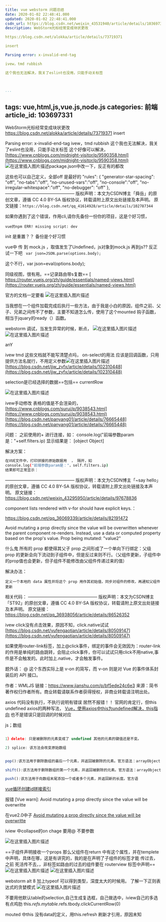 ```yaml
---
title: vue webstorm 问题总结
date: 2020-01-02 22:48:41.000
updated: 2020-01-02 22:48:41.000
csdn_url: https://blog.csdn.net/weixin_43531940/article/details/103697331
description: WebStorm光标经常变成块状更改
https://blog.csdn.net/alokka/article/details/73719371
insert
Parsing error: x-invalid-end-tag
ivew，tmd rubbish
这个我也无法解决，我关了eslint也没用，只能手动关标签

...
```

tags: vue,html,js,vue.js,node.js
categories: 前端
article_id: 103697331
---
﻿WebStorm光标经常变成块状更改
https://blog.csdn.net/alokka/article/details/73719371
insert

Parsing error: x-invalid-end-tag
ivew，tmd rubbish
这个我也无法解决，我关了eslint也没用，只能手动关标签
这个好像可以解决，
[https://www.cnblogs.com/midnight-visitor/p/9590358.html](https://www.cnblogs.com/midnight-visitor/p/9590358.html)
![在这里插入图片描述](http://img.yayi.site/csdn/20191225191705884.png-watermaskStyle)package.json中改一下，反正有的都改


这些也可以自己定义，全部off 是最好的
"rules": {
	"generator-star-spacing": "off",
	"no-tabs":"off",
	"no-unused-vars":"off",
	"no-console":"off",
	"no-irregular-whitespace":"off",
	"no-debugger": "off"
},
————————————————
版权声明：本文为CSDN博主「舜岳」的原创文章，遵循 CC 4.0 BY-SA 版权协议，转载请附上原文出处链接及本声明。
原文链接：`https://blog.csdn.net/qq_41614928/article/details/102787344`

如果你遇到了这个错误，作用cli,请你先备份一份你的项目，这是个好习惯，

```
vue的npm ERR! missing script: dev
```

init 是重置？？
备份是个好习惯



vue中 传 到 mock.js ，取值发生了Undefined，js对象到mock.js 再到js??
反正试一下吧 ` var json=JSON.parse(options.body);`

 这个不行，var json=eval(options.body);

同级视图，很有用。==记录路由带s复数==
[
https://router.vuejs.org/zh/guide/essentials/named-views.html](https://router.vuejs.org/zh/guide/essentials/named-views.html)


官方的文档一定要看
![在这里插入图片描述](http://img.yayi.site/csdn/2019122721121614.png-watermaskStyle)

当我想在一个组件加载完成后执行一些方法，由于我是小白的原因，组件之前、父子、兄弟之间传不了参数，主要不知道怎么传，使用了这个mounted 钩子函数，相当于jquary的ready（）函数。


webstorm 调试，当发生异常的时候，断点，
![在这里插入图片描述](http://img.yayi.site/csdn/20191228093155508.png-watermaskStyle)
![在这里插入图片描述](http://img.yayi.site/csdn/20191228093210971.png-watermaskStyle)

anY


ivew tmd 这些文档就不能写清楚点吗，
on-select的用法
应该是回调函数，只用提供方法名就行，不用定义参数![在这里插入图片描述](http://img.yayi.site/csdn/20191228095038658.png-watermaskStyle)
[https://blog.csdn.net/jjw_zyfx/article/details/102310448](https://blog.csdn.net/jjw_zyfx/article/details/102310448)


selection是已经选择的数据==包括== currentRow

![在这里插入图片描述](http://img.yayi.site/csdn/20191228100705612.png-watermaskStyle)

ivew手动修改 表格的值是不会渲染的，
[https://www.cnblogs.com/surui/p/9038543.html](https://www.cnblogs.com/surui/p/9038543.html)
[https://blog.csdn.net/panyang01/article/details/76665448](https://blog.csdn.net/panyang01/article/details/76665448)


问题：
之前使用的+ 进行连接，如： console.log("前端参数param是："+self.filters.ip)
显示结果是：   [object Object]    

 
解决方案：

```bash
在VUE文件中，打印拼接的原始数据用  ， 隔开，如
console.log("前端参数param是："，self.filters.ip)
结果即可正常显示：
```


————————————————
版权声明：本文为CSDN博主「~say hello」的原创文章，遵循 CC 4.0 BY-SA 版权协议，转载请附上原文出处链接及本声明。
原文链接：https://blog.csdn.net/weixin_43295950/article/details/97678836

 component lists rendered with v-for should have explicit keys.：
 
https://blog.csdn.net/qq_36069339/article/details/82191472



Avoid mutating a prop directly since the value will be overwritten whenever the parent component re-renders. Instead, use a data or computed property based on the prop's value. Prop being mutated: "value2"

什么鬼
    所有的 prop 都使得其父子 prop 之间形成了一个单向下行绑定：父级 prop 的更新会向下流动到子组件中，但是反过来则不行。（父组件更新，子组件中的prop值也会更新，但子组件不能修改由父组件传递过来的值）

 解决办法：

    定义一个本地的 data 属性并将这个 prop 用作其初始值，同步对组件的修改，再通知父组件更新
相关代码：
————————————————
版权声明：本文为CSDN博主「ST92」的原创文章，遵循 CC 4.0 BY-SA 版权协议，转载请附上原文出处链接及本声明。
原文链接：https://blog.csdn.net/qq_36938056/article/details/86526352


ivew click没有点击效果，原因不知，click.native试试[https://blog.csdn.net/yufengaotian/article/details/80509147](https://blog.csdn.net/yufengaotian/article/details/80509147)


如果使用router-link标签，加上@click事件，绑定的事件会无效因为：router-link的作用是单纯的路由跳转，会阻止click事件，你可以试试只用click不用native,事件是不会触发的。此时加上.native，才会触发事件。

题外话：
@ 这个东西实际上是 v-on 的简写，而 v-on 则是对 Vue 的事件体系封装后的 API 接口。

作者：WMLJS
链接：https://www.jianshu.com/p/bf5ede24c6e3
来源：简书
著作权归作者所有。商业转载请联系作者获得授权，非商业转载请注明出处。

axios 代码没有执行，不执行说明有错误
居然不报错！！
官网的肯定行，但this undefined
axios的两种写法，
[Vue，使用axios中this为undefined解决，this指向](https://blog.csdn.net/m0_37885651/article/details/81558623)
也不是错误只是回调的时候对应

js；数组

```javascript

1）delete: 只是被删除的元素变成了 undefined 其他的元素的键值还是不变。

2) splice: 该方法会改变原始数组


pop():该方法用于删除数组的最后一个元素，并返回被删除的元素。官方语法：arrayObject.pop()

shift():该方法用于删除数组的第一个元素，并返回被删除的元素。官方语法：arrayObject.shift()

push():该方法用于向数组末尾添加一个或者多个元素，并返回新的长度。官方语
```
[vue循环创建id拼接索引](https://segmentfault.com/q/1010000017262603/a-1020000017263123)


报错 [Vue warn]: Avoid mutating a prop directly since the value will be overwritte

在vue2.0中子
[Avoid mutating a prop directly since the value will be overwritte
](https://juejin.im/post/5be4e50ae51d4537452913c7)


iview 中collapse的on chage 要用@ 不要参数

![在这里插入图片描述](http://img.yayi.site/csdn/20191229161932657.png-watermaskStyle)

==子组件声明接收一个props
那么父组件在return 中有这个属性，并在templete中声明，具体在哪，这是有讲究的，我的是在声明了子组件的标签才能 传过去，之前 死活传不去，，非标签如路由的过去的组件要在 routerview 标签中声明==
![在这里插入图片描述](http://img.yayi.site/csdn/20191229164220539.png-watermaskStyle)
![在这里插入图片描述](http://img.yayi.site/csdn/20191229164233836.png-watermaskStyle)
 
 webstorm alt 8 加上typeof 可以得到类型，深度太大的时候用。
了解一下正则表达式的贪婪模式
![在这里插入图片描述](http://img.yayi.site/csdn/20191229220346488.png-watermaskStyle)


不要用他默认table的selection,自己生成复选框，自己做选中，iview自己的多选有点鸡肋
this.$refs.mytable.$refs.tbody.clickCurrentRow(0)


mouted 中this 没有data的定义，用this.refresh 刷新才引用，原因未知
